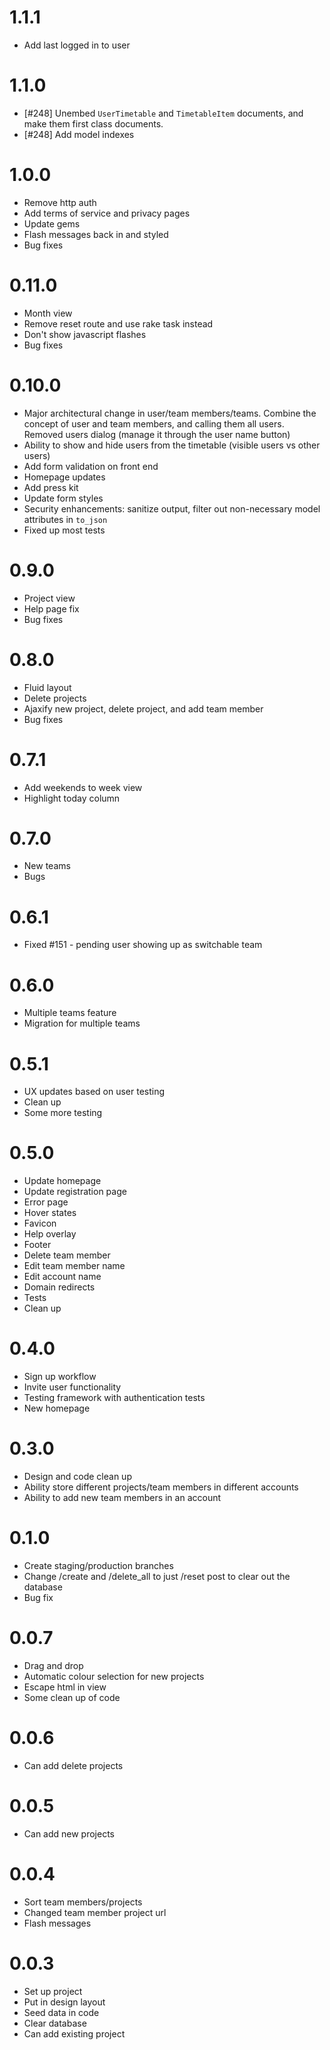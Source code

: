 # 1.1.1

* Add last logged in to user

# 1.1.0

* [#248] Unembed `UserTimetable` and `TimetableItem` documents, and make them first class documents.
* [#248] Add model indexes

# 1.0.0

* Remove http auth
* Add terms of service and privacy pages
* Update gems
* Flash messages back in and styled
* Bug fixes

# 0.11.0

* Month view
* Remove reset route and use rake task instead
* Don't show javascript flashes
* Bug fixes

# 0.10.0

* Major architectural change in user/team members/teams. Combine the
  concept of user and team members, and calling them all users. Removed
  users dialog (manage it through the user name button)
* Ability to show and hide users from the timetable (visible users vs
  other users)
* Add form validation on front end
* Homepage updates
* Add press kit
* Update form styles
* Security enhancements: sanitize output, filter out non-necessary
  model attributes in `to_json`
* Fixed up most tests

# 0.9.0

* Project view
* Help page fix
* Bug fixes

# 0.8.0

* Fluid layout
* Delete projects
* Ajaxify new project, delete project, and add team member
* Bug fixes

# 0.7.1

* Add weekends to week view
* Highlight today column

# 0.7.0

* New teams
* Bugs

# 0.6.1

* Fixed #151 - pending user showing up as switchable team

# 0.6.0

* Multiple teams feature
* Migration for multiple teams

# 0.5.1

* UX updates based on user testing
* Clean up
* Some more testing

# 0.5.0

* Update homepage
* Update registration page
* Error page
* Hover states
* Favicon
* Help overlay
* Footer
* Delete team member
* Edit team member name
* Edit account name
* Domain redirects
* Tests
* Clean up

# 0.4.0

* Sign up workflow
* Invite user functionality
* Testing framework with authentication tests
* New homepage

# 0.3.0

* Design and code clean up
* Ability store different projects/team members in different accounts
* Ability to add new team members in an account

# 0.1.0

* Create staging/production branches
* Change /create and /delete_all to just /reset post to clear out the database
* Bug fix

# 0.0.7

* Drag and drop
* Automatic colour selection for new projects
* Escape html in view
* Some clean up of code

# 0.0.6

* Can add delete projects

# 0.0.5

* Can add new projects

# 0.0.4

* Sort team members/projects
* Changed team member project url
* Flash messages

# 0.0.3

* Set up project
* Put in design layout
* Seed data in code
* Clear database
* Can add existing project